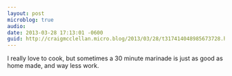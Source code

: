 ```yaml
---
layout: post
microblog: true
audio: 
date: 2013-03-28 17:13:01 -0600
guid: http://craigmcclellan.micro.blog/2013/03/28/t317414048985673728.html
---
```

I really love to cook, but sometimes a 30 minute marinade is just as good as home made, and way less work.
